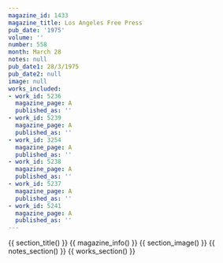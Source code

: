 ```yaml
---
magazine_id: 1433
magazine_title: Los Angeles Free Press
pub_date: '1975'
volume: ''
number: 558
month: March 28
notes: null
pub_date1: 28/3/1975
pub_date2: null
image: null
works_included:
- work_id: 5236
  magazine_page: A
  published_as: ''
- work_id: 5239
  magazine_page: A
  published_as: ''
- work_id: 3254
  magazine_page: A
  published_as: ''
- work_id: 5238
  magazine_page: A
  published_as: ''
- work_id: 5237
  magazine_page: A
  published_as: ''
- work_id: 5241
  magazine_page: A
  published_as: ''
---
```


{{ section_title() }}
{{ magazine_info() }}
{{ section_image() }}
{{ notes_section() }}
{{ works_section() }}
